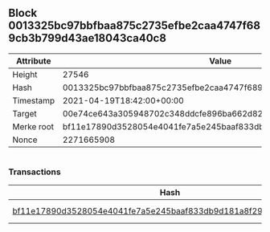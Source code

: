 ## Block 0013325bc97bbfbaa875c2735efbe2caa4747f689cb3b799d43ae18043ca40c8

Attribute | Value
--- | ---
Height | 27546
Hash | 0013325bc97bbfbaa875c2735efbe2caa4747f689cb3b799d43ae18043ca40c8
Timestamp | 2021-04-19T18:42:00+00:00
Target | 00e74ce643a305948702c348ddcfe896ba662d82c1a228faf4ad12250f07334e
Merke root | bf11e17890d3528054e4041fe7a5e245baaf833db9d181a8f298d2dcb8366a9e
Nonce | 2271665908

```

```

### Transactions

Hash | Amount
--- | ---
[bf11e17890d3528054e4041fe7a5e245baaf833db9d181a8f298d2dcb8366a9e](bf11e17890d3528054e4041fe7a5e245baaf833db9d181a8f298d2dcb8366a9e.md) | 10.00000000 SKEPTI 
